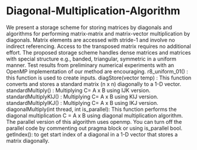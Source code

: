 # Diagonal-Multiplication-Algorithm
We present a storage scheme for storing matrices by diagonals and algorithms for performing matrix-matrix and matrix-vector multiplication by diagonals. Matrix elements are accessed with stride-1 and involve no indirect referencing. Access to the transposed matrix requires no additional effort. The proposed storage scheme handles dense matrices and matrices with special structure e.g., banded, triangular, symmetric in a uniform manner. Test results from preliminary numerical experiments with an OpenMP implementation of our method are encouraging.
r8_uniform_01() : this function is used to create inputs. 
diagStore(vector <float> temp) : This function converts and stores a standard matrix (n x n) diagonally to a 1-D vector.
standardMultiply() : Multiplying C= A x B using IJK version. 
standardMultiplyKIJ() : Multiplying C= A x B using KIJ version.
standardMultiplyIKJ() :  Multiplying C= A x B using IKJ version.
diagonalMultiply(int thread, int is_parallel): This function performs the diagonal multiplication C = A x B using diagonal multiplication algorithm. The parallel version of this algorithm uses openmp. You can turn off the parallel code by commenting out pragma block or using is_parallel bool. 
getIndex(): to get start index of a diagonal in a 1-D vector that stores a matrix diagonally. 
